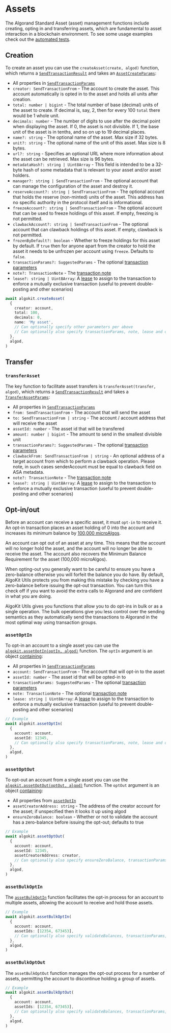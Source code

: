 # Assets

The Algorand Standard Asset (asset) management functions include creating, opting in and transferring assets, which are fundamental to asset interaction in a blockchain environment.
To see some usage examples check out the [automated tests](../../src/asset.spec.ts).

## Creation

To create an asset you can use the `createAsset(create, algod)` function, which returns a [`SendTransactionResult`](./transaction.md#sendtransactionresult) and takes an [`AssetCreateParams`](../code/interfaces/types_asset.CreateAssetParams.md):

- All properties in [`SendTransactionParams`](./transaction.md#sendtransactionparams)
- `creator: SendTransactionFrom` - The account to create the asset. This account automatically is opted in to the asset and holds all units after creation.
- `total: number | bigint` - The total number of base (decimal) units of the asset to create. If decimal is, say, 2, then for every 100 `total` there would be 1 whole unit.
- `decimals: number` - The number of digits to use after the decimal point when displaying the asset. If 0, the asset is not divisible. If 1, the base unit of the asset is in tenths, and so on up to 19 decimal places.
- `name?: string` - The optional name of the asset. Max size if 32 bytes.
- `unit?: string` - The optional name of the unit of this asset. Max size is 8 bytes.
- `url?: string` - Specifies an optional URL where more information about the asset can be retrieved. Max size is 96 bytes.
- `metadataHash?: string | Uint8Array` - This field is intended to be a 32-byte hash of some metadata that is relevant to your asset and/or asset holders.
- `manager?: string | SendTransactionFrom` - The optional account that can manage the configuration of the asset and destroy it.
- `reserveAccount?: string | SendTransactionFrom` - The optional account that holds the reserve (non-minted) units of the asset. This address has no specific authority in the protocol itself and is informational.
- `freezeAccount?: string | SendTransactionFrom` - The optional account that can be used to freeze holdings of this asset. If empty, freezing is not permitted.
- `clawbackAccount?: string | SendTransactionFrom` - The optional account that can clawback holdings of this asset. If empty, clawback is not permitted.
- `frozenByDefault?: boolean` - Whether to freeze holdings for this asset by default. If `true` then for anyone apart from the creator to hold the asset it needs to be unfrozen per account using `freeze`. Defaults to `false`.
- `transactionParams?: SuggestedParams` - The optional [transaction parameters](./transaction.md#transaction-params)
- `note?: TransactionNote` - The [transaction note](./transaction.md#transaction-notes)
- `lease?: string | Uint8Array`: A [lease](https://developer.algorand.org/articles/leased-transactions-securing-advanced-smart-contract-design/) to assign to the transaction to enforce a mutually exclusive transaction (useful to prevent double-posting and other scenarios)

```typescript
await algokit.createAsset(
  {
    creator: account,
    total: 100,
    decimals: 0,
    name: 'My asset',
    // Can optionally specify other parameters per above
    // Can optionally also specify transactionParams, note, lease and other send params
  },
  algod,
)
```

## Transfer

### `transferAsset`

The key function to facilitate asset transfers is `transferAsset(transfer, algod)`, which returns a [`SendTransactionResult`](./transaction.md#sendtransactionresult) and takes a [`TransferAssetParams`](../code/interfaces/types_transfer.TransferAssetParams.md):

- All properties in [`SendTransactionParams`](./transaction.md#sendtransactionparams)
- `from: SendTransactionFrom` - The account that will send the asset
- `to: SendTransactionFrom | string` - The account / account address that will receive the asset
- `assetId: number` - The asset id that will be transfered
- `amount: number | bigint` - The amount to send in the smallest divisible unit
- `transactionParams?: SuggestedParams` - The optional [transaction parameters](./transaction.md#transaction-params)
- `clawbackFrom: SendTransactionFrom | string` - An optional address of a target account from which to perform a clawback operation. Please note, in such cases senderAccount must be equal to clawback field on ASA metadata.
- `note?: TransactionNote` - The [transaction note](./transaction.md#transaction-notes)
- `lease?: string | Uint8Array`: A [lease](https://developer.algorand.org/articles/leased-transactions-securing-advanced-smart-contract-design/) to assign to the transaction to enforce a mutually exclusive transaction (useful to prevent double-posting and other scenarios)

## Opt-in/out

Before an account can receive a specific asset, it must `opt-in` to receive it. An opt-in transaction places an asset holding of 0 into the account and increases its minimum balance by [100,000 microAlgos](https://developer.algorand.org/docs/get-details/asa/#assets-overview).

An account can opt out of an asset at any time. This means that the account will no longer hold the asset, and the account will no longer be able to receive the asset. The account also recovers the Minimum Balance Requirement for the asset (100,000 microAlgos).

When opting-out you generally want to be careful to ensure you have a zero-balance otherwise you will forfeit the balance you do have. By default, AlgoKit Utils protects you from making this mistake by checking you have a zero-balance before issuing the opt-out transaction. You can turn this check off if you want to avoid the extra calls to Algorand and are confident in what you are doing.

AlgoKit Utils gives you functions that allow you to do opt-ins in bulk or as a single operation. The bulk operations give you less control over the sending semantics as they automatically send the transactions to Algorand in the most optimal way using transaction groups.

### `assetOptIn`

To opt-in an account to a single asset you can use the [`algokit.assetOptIn(optIn, algod)`](../code/modules/index.md#assetoptin) function. The `optIn` argument is an object [containing](../code/interfaces/types_asset.AssetOptInParams.md):

- All properties in [`SendTransactionParams`](./transaction.md#sendtransactionparams)
- `account: SendTransactionFrom` - The account that will opt-in to the asset
- `assetId: number` - The asset id that will be opted-in to
- `transactionParams: SuggestedParams` - The optional [transaction parameters](./transaction.md#transaction-params)
- `note: TransactionNote` - The optional [transaction note](./transaction.md#transaction-notes)
- `lease: string | Uint8Array`: A [lease](https://developer.algorand.org/articles/leased-transactions-securing-advanced-smart-contract-design/) to assign to the transaction to enforce a mutually exclusive transaction (useful to prevent double-posting and other scenarios)

```typescript
// Example
await algokit.assetOptIn(
  {
    account: account,
    assetId: 12345,
    // Can optionally also specify transactionParams, note, lease and other send params
  },
  algod,
)
```

### `assetOptOut`

To opt-out an account from a single asset you can use the [`algokit.assetOptOut(optOut, algod)`](../code/modules/index.md#assetoptout) function. The `optOut` argument is an object [containing](../code/interfaces/types_asset.AssetOptOutParams.md):

- All properties from [`assetOptIn`](#assetoptin)
- `assetCreatorAddress: string` - The address of the creator account for the asset; if unspecified then it looks it up using algod
- `ensureZeroBalance: boolean` - Whether or not to validate the account has a zero-balance before issuing the opt-out; defaults to true

```typescript
// Example
await algokit.assetOptOut(
  {
    account: account,
    assetId: 12345,
    assetCreatorAddress: creator,
    // Can optionally also specify ensureZeroBalance, transactionParams, note, lease and other send params
  },
  algod,
)
```

### `assetBulkOptIn`

The [`assetBulkOptIn`](../code/modules/index.md#assetbulkoptin) function facilitates the opt-in process for an account to multiple assets, allowing the account to receive and hold those assets.

```typescript
// Example
await algokit.assetBulkOptIn(
  {
    account: account,
    assetIds: [12354, 673453],
    // Can optionally also specify validateBalances, transactionParams, note
  },
  algod,
)
```

### `assetBulkOptOut`

The `assetBulkOptOut` function manages the opt-out process for a number of assets, permitting the account to discontinue holding a group of assets.

```typescript
// Example
await algokit.assetBulkOptOut(
  {
    account: account,
    assetIds: [12354, 673453],
    // Can optionally also specify validateBalances, transactionParams, note
  },
  algod,
)
```
